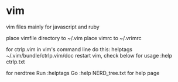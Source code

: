 vim
===

vim files mainly for javascript and ruby

place vimfile directory to ~/.vim
place vimrc to ~/.vrimrc

for ctrlp.vim
in vim's command line do this:
  helptags ~/.vim/bundle/ctrlp.vim/doc
restart vim, check below for usage
  :help ctrlp.txt

for nerdtree
  Run :helptags
  Go :help NERD_tree.txt for help page
